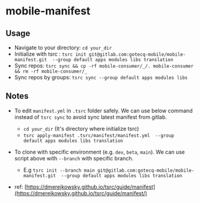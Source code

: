 # mobile-manifest

## Usage

- Navigate to your directory: `cd your_dir`
- Initialize with tsrc : `tsrc init git@gitlab.com:gotecq-mobile/mobile-manifest.git  --group default apps modules libs translation`
- Sync repos: `tsrc sync && cp -rf mobile-consumer/_/. mobile-consumer && rm -rf mobile-consumer/_`
- Sync repos by groups: `tsrc sync --group default apps modules libs`


## Notes

- To edit `manifest.yml` in `.tsrc` folder safely. We can use below command instead of `tsrc sync` to avoid sync latest manifest from gitlab.

  - `cd your_dir` (It's directory where initialize tsrc)
  - `tsrc apply-manifest .tsrc/manifest/manifest.yml  --group default apps modules libs translation`

- To clone with specific environment (e.g. `dev`, `beta`, `main`). We can use script above with `--branch` with specific branch.
  - E.g `tsrc init --branch main git@gitlab.com:gotecq-mobile/mobile-manifest.git  --group default apps modules libs translation`

- ref: [https://dmerejkowsky.github.io/tsrc/guide/manifest](https://dmerejkowsky.github.io/tsrc/guide/manifest/)
